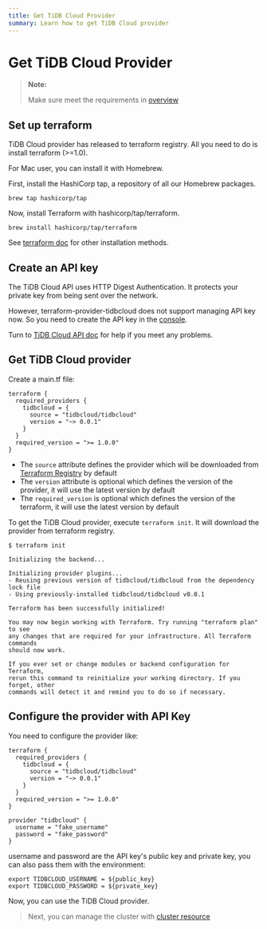 ```yaml
---
title: Get TiDB Cloud Provider
summary: Learn how to get TiDB Cloud provider
---
```


# Get TiDB Cloud Provider

> **Note:**
>
> Make sure meet the requirements in [overview](/tidb-cloud/terraform/terraform-overview.md)

## Set up terraform

TiDB Cloud provider has released to terraform registry. All you need to do is install terraform (>=1.0).

For Mac user, you can install it with Homebrew.

First, install the HashiCorp tap, a repository of all our Homebrew packages.

```shell
brew tap hashicorp/tap
```

Now, install Terraform with hashicorp/tap/terraform.

```shell
brew install hashicorp/tap/terraform
```

See [terraform doc](https://learn.hashicorp.com/tutorials/terraform/install-cli) for other installation methods.

## Create an API key

The TiDB Cloud API uses HTTP Digest Authentication. It protects your private key from being sent over the network.

However, terraform-provider-tidbcloud does not support managing API key now. So you need to create the API key in the [console](https://tidbcloud.com/console/clusters).

Turn to [TiDB Cloud API doc](https://docs.pingcap.com/tidbcloud/api/v1beta#section/Authentication/API-Key-Management) for help if you meet any problems.

## Get TiDB Cloud provider

Create a main.tf file:

```
terraform {
  required_providers {
    tidbcloud = {
      source = "tidbcloud/tidbcloud"
      version = "~> 0.0.1"
    }
  }
  required_version = ">= 1.0.0"
}
```

- The `source` attribute defines the provider which will be downloaded from [Terraform Registry](https://registry.terraform.io/) by default
- The `version` attribute is optional which defines the version of the provider, it will use the latest version by default
- The `required_version` is optional which defines the version of the terraform, it will use the latest version by default

To get the TiDB Cloud provider, execute `terraform init`. It will download the provider from terraform registry.

```
$ terraform init

Initializing the backend...

Initializing provider plugins...
- Reusing previous version of tidbcloud/tidbcloud from the dependency lock file
- Using previously-installed tidbcloud/tidbcloud v0.0.1

Terraform has been successfully initialized!

You may now begin working with Terraform. Try running "terraform plan" to see
any changes that are required for your infrastructure. All Terraform commands
should now work.

If you ever set or change modules or backend configuration for Terraform,
rerun this command to reinitialize your working directory. If you forget, other
commands will detect it and remind you to do so if necessary.
```

## Configure the provider with API Key

You need to configure the provider like:

```
terraform {
  required_providers {
    tidbcloud = {
      source = "tidbcloud/tidbcloud"
      version = "~> 0.0.1"
    }
  }
  required_version = ">= 1.0.0"
}

provider "tidbcloud" {
  username = "fake_username"
  password = "fake_password"
}
```

username and password are the API key's public key and private key, you can also pass them with the environment:

```
export TIDBCLOUD_USERNAME = ${public_key}
export TIDBCLOUD_PASSWORD = ${private_key}
```

Now, you can use the TiDB Cloud provider. 

> Next, you can manage the cluster with [cluster resource](/tidb-cloud/terraform/cluster-resource.md)